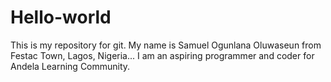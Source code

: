 # Hello-world
This is my repository for git.
My name is Samuel Ogunlana Oluwaseun from Festac Town, Lagos, Nigeria...
I am an aspiring programmer and coder for Andela Learning Community.
